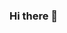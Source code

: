 ### Hi there 👋

<!--
**ikramikram2020/ikramikram2020** is a ✨ _special_ ✨ repository because its `README.md` (this file) appears on your GitHub profile.

Here are some ideas to get you started:

- 🔭 I’m currently working on alx-low_level_programming
- 🌱 I’m currently learning Java Script

-->
